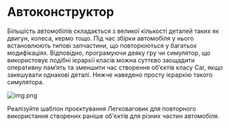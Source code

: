 # Автоконструктор

Більшість автомобілів складається з великої кількості 
деталей таких як двигун, колеса, кермо тощо. 
Під час збірки автомобіля у нього встановлюють типові запчастини,
що повторюються у багатьох модифікаціях.
Відповідно, програмуючи деяку гру чи симулятор, що використовує подібні ієрархії класів можна суттєво заощадити оперативну пам’ять та зменшити час створення об’єктів класу Car, якщо закешувати однакові деталі.
Нижче наведено просту ієрархію такого симулятора.

![img.png](img.png)

Реалізуйте шаблон проєктування Легковаговик для повторного 
використання створених раніше об'єктів для різних частин автомобіля.
